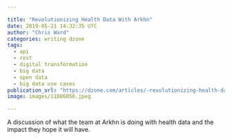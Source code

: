 ```yaml
---

title: "Revolutionizing Health Data With Arkhn"
date: 2019-05-21 14:32:35 UTC
author: "Chris Ward"
categories: writing dzone
tags:
  - api
  - rest
  - digital transformation
  - big data
  - open data
  - big data use cases
publication_url: "https://dzone.com/articles/-revolutionizing-health-data-with-arkhn"
image: images/11886056.jpeg

---
```

A discussion of what the team at Arkhn is doing with health data and the impact they hope it will have.

